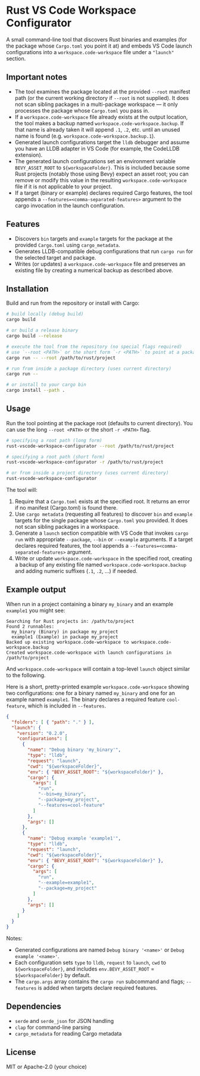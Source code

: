 # Rust VS Code Workspace Configurator

A small command-line tool that discovers Rust binaries and examples (for the package whose `Cargo.toml` you point it at) and embeds VS Code launch configurations into a `workspace.code-workspace` file under a `"launch"` section.

## Important notes

- The tool examines the package located at the provided `--root` manifest path (or the current working directory if `--root` is not supplied). It does not scan sibling packages in a multi-package workspace — it only processes the package whose `Cargo.toml` you pass in.
- If a `workspace.code-workspace` file already exists at the output location, the tool makes a backup named `workspace.code-workspace.backup`. If that name is already taken it will append `.1`, `.2`, etc. until an unused name is found (e.g. `workspace.code-workspace.backup.1`).
- Generated launch configurations target the `lldb` debugger and assume you have an LLDB adapter in VS Code (for example, the CodeLLDB extension).
- The generated launch configurations set an environment variable `BEVY_ASSET_ROOT` to `${workspaceFolder}`. This is included because some Rust projects (notably those using Bevy) expect an asset root; you can remove or modify this value in the resulting `workspace.code-workspace` file if it is not applicable to your project.
- If a target (binary or example) declares required Cargo features, the tool appends a `--features=<comma-separated-features>` argument to the cargo invocation in the launch configuration.

## Features

- Discovers `bin` targets and `example` targets for the package at the provided `Cargo.toml` using `cargo_metadata`.
- Generates LLDB-compatible debug configurations that run `cargo run` for the selected target and package.
- Writes (or updates) a `workspace.code-workspace` file and preserves an existing file by creating a numerical backup as described above.

## Installation

Build and run from the repository or install with Cargo:

```bash
# build locally (debug build)
cargo build

# or build a release binary
cargo build --release
```

```bash
# execute the tool from the repository (no special flags required)
# use `--root <PATH>` or the short form `-r <PATH>` to point at a package folder
cargo run -- --root /path/to/rust/project

# run from inside a package directory (uses current directory)
cargo run --
```

```bash
# or install to your cargo bin
cargo install --path .
```

## Usage

Run the tool pointing at the package root (defaults to current directory). You can use the long `--root <PATH>` or the short `-r <PATH>` flag.

```bash
# specifying a root path (long form)
rust-vscode-workspace-configurator --root /path/to/rust/project

# specifying a root path (short form)
rust-vscode-workspace-configurator -r /path/to/rust/project

# or from inside a project directory (uses current directory)
rust-vscode-workspace-configurator
```

The tool will:

1. Require that a `Cargo.toml` exists at the specified root. It returns an error if no manifest (Cargo.toml) is found there.
2. Use `cargo metadata` (requesting all features) to discover `bin` and `example` targets for the single package whose `Cargo.toml` you provided. It does not scan sibling packages in a workspace.
3. Generate a `launch` section compatible with VS Code that invokes `cargo run` with appropriate `--package`, `--bin` or `--example` arguments. If a target declares required features, the tool appends a `--features=<comma-separated-features>` argument.
4. Write or update `workspace.code-workspace` in the specified root, creating a backup of any existing file named `workspace.code-workspace.backup` and adding numeric suffixes (`.1`, `.2`, ...) if needed.

## Example output

When run in a project containing a binary `my_binary` and an example `example1` you might see:

```text
Searching for Rust projects in: /path/to/project
Found 2 runnables:
  my_binary (Binary) in package my_project
  example1 (Example) in package my_project
Backed up existing workspace.code-workspace to workspace.code-workspace.backup
Created workspace.code-workspace with launch configurations in /path/to/project
```

And `workspace.code-workspace` will contain a top-level `launch` object similar to the following.

Here is a short, pretty-printed example `workspace.code-workspace` showing two configurations: one for a binary named `my_binary` and one for an example named `example1`. The binary declares a required feature `cool-feature`, which is included in `--features`.

```json
{
  "folders": [ { "path": "." } ],
  "launch": {
    "version": "0.2.0",
    "configurations": [
      {
        "name": "Debug binary 'my_binary'",
        "type": "lldb",
        "request": "launch",
        "cwd": "${workspaceFolder}",
        "env": { "BEVY_ASSET_ROOT": "${workspaceFolder}" },
        "cargo": {
          "args": [
            "run",
            "--bin=my_binary",
            "--package=my_project",
            "--features=cool-feature"
          ]
        },
        "args": []
      },
      {
        "name": "Debug example 'example1'",
        "type": "lldb",
        "request": "launch",
        "cwd": "${workspaceFolder}",
        "env": { "BEVY_ASSET_ROOT": "${workspaceFolder}" },
        "cargo": {
          "args": [
            "run",
            "--example=example1",
            "--package=my_project"
          ]
        },
        "args": []
      }
    ]
  }
}
```

Notes:

- Generated configurations are named `Debug binary '<name>'` or `Debug example '<name>'`.
- Each configuration sets `type` to `lldb`, `request` to `launch`, `cwd` to `${workspaceFolder}`, and includes `env.BEVY_ASSET_ROOT` = `${workspaceFolder}` by default.
- The `cargo.args` array contains the `cargo run` subcommand and flags; `--features` is added when targets declare required features.

## Dependencies

- `serde` and `serde_json` for JSON handling
- `clap` for command-line parsing
- `cargo_metadata` for reading Cargo metadata

## License

MIT or Apache-2.0 (your choice)
